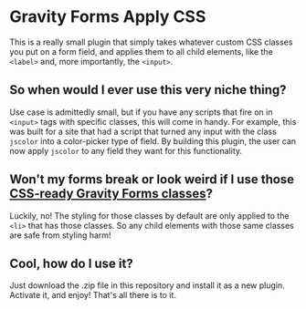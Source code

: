 # Gravity Forms Apply CSS

This is a really small plugin that simply takes whatever custom CSS classes you put on a form field, and applies them to all child elements, like the `<label>` and, more importantly, the `<input>`.

## So when would I ever use this very niche thing?

Use case is admittedly small, but if you have any scripts that fire on in `<input>` tags with specific classes, this will come in handy.
For example, this was built for a site that had a script that turned any input with the class `jscolor` into a color-picker type of field. By building this plugin, the user can now apply `jscolor` to any field they want for this functionality.

## Won't my forms break or look weird if I use those [CSS-ready Gravity Forms classes](https://www.gravityforms.com/css-ready-classes/ "CSS Ready Classes for Gravity Forms")?

Luckily, no! The styling for those classes by default are only applied to the `<li>` that has those classes. So any child elements with those same classes are safe from styling harm!

## Cool, how do I use it?

Just download the .zip file in this repository and install it as a new plugin. Activate it, and enjoy! That's all there is to it.
